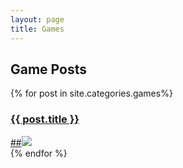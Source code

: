 ```yaml
---
layout: page
title: Games
---
```


## Game Posts

<div class="games">
  {% for post in site.categories.games%}
   <div class="game">
    <a href="{{ post.url }}">
      <h3>{{ post.title }}</h3>
      ##<img src="{{ post.image }}" />
    </a>
  </div>
  {% endfor %}
</div>